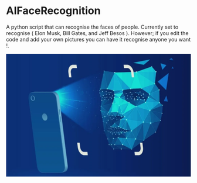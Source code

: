 # AIFaceRecognition
A python script that can recognise the faces of people. Currently set to recognise ( Elon Musk, Bill Gates, and Jeff Besos ). However; if you edit the code and add your own pictures you can have it recognise anyone you want !.


![](./FaceRecogPicOne.jpg)
